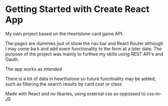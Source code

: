 # Getting Started with Create React App

My own project based on the Heartstone card game API.

The pages are dummies jsut ot show the nav bar and React Router although I may come ba k and add soem functionality to the form at a later date.  The purpose of the project was mainly to furthee my skills using REST API's and Oauth.

The app works as intended

There is  a lot of data in hearthstone so future functinality may be added, such as filtering the search results by card cost or class

Made with React and no libaries, using external css as oppossed to css-in-JS





